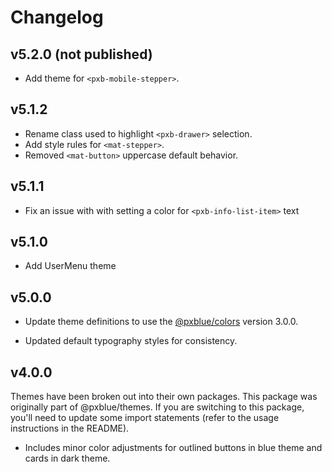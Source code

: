 # Changelog

## v5.2.0 (not published)
-   Add theme for `<pxb-mobile-stepper>`.

## v5.1.2

-   Rename class used to highlight `<pxb-drawer>` selection.
-   Add style rules for `<mat-stepper>`.
-   Removed `<mat-button>` uppercase default behavior.

## v5.1.1

-   Fix an issue with with setting a color for `<pxb-info-list-item>` text

## v5.1.0

-   Add UserMenu theme

## v5.0.0

-   Update theme definitions to use the [@pxblue/colors](https://www.npmjs.com/package/@pxblue/colors) version 3.0.0.
<!-- - Update color schemes to address accessibility concerns. -->
-   Updated default typography styles for consistency.

## v4.0.0

Themes have been broken out into their own packages. This package was originally part of @pxblue/themes. If you are switching to this package, you'll need to update some import statements (refer to the usage instructions in the README).

-   Includes minor color adjustments for outlined buttons in blue theme and cards in dark theme.

